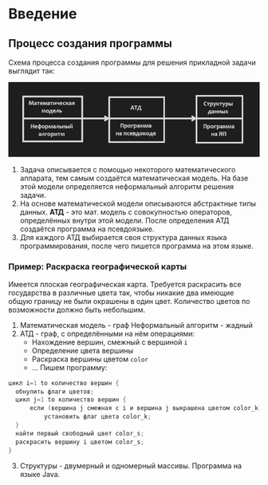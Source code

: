 # Введение
## Процесс создания программы

Схема процесса создания программы для решения прикладной задачи выглядит так:

![Процесс создания программы.png](../%D0%9F%D1%80%D0%BE%D1%86%D0%B5%D1%81%D1%81%20%D1%81%D0%BE%D0%B7%D0%B4%D0%B0%D0%BD%D0%B8%D1%8F%20%D0%BF%D1%80%D0%BE%D0%B3%D1%80%D0%B0%D0%BC%D0%BC%D1%8B.png#)

1. Задача описывается с помощью некоторого математического аппарата, тем самым создаётся математическая модель. На базе этой модели определяется неформальный алгоритм решения задачи.
2. На основе математической модели описываются абстрактные типы данных.
  **АТД** - это мат. модель с совокупностью операторов, определённых внутри этой модели. После определения АТД создаётся программа на псевдоязыке.
3. Для каждого АТД выбирается своя структура данных языка программирования, после чего пишется программа на этом языке.
### Пример: Раскраска географической карты

Имеется плоская географическая карта. Требуется раскрасить все государства в различные цвета так, чтобы никакие два имеющие общую границу не были окрашены в один цвет. Количество цветов по возможности должно быть небольшим.

1. Математическая модель - граф
   Неформальный алгоритм - жадный
2. АТД - граф, с определёнными на нём операциями:
	- Нахождение вершин, смежный с вершиной `i`
	- Определение цвета вершины
	- Раскраска вершины цветом `color`
	- ...
	Пишем программу:

  ```c
цикл i=1 to количество вершин {
	обнулить флаги цветов;
	цикл j=1 to количество вершин {
		если (вершина j смежная с i и вершина j выкрашена цветом color_k)
			установить флаг цвета color_k;
	}
	найти первый свободный цвет color_s;
	раскрасить вершину i цветом color_s;
}
  ```
3. Структуры - двумерный и одномерный массивы.
   Программа на языке Java.
